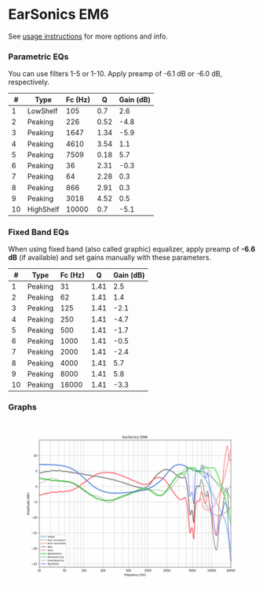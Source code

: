 # EarSonics EM6
See [usage instructions](https://github.com/jaakkopasanen/AutoEq#usage) for more options and info.

### Parametric EQs
You can use filters 1-5 or 1-10. Apply preamp of -6.1 dB or -6.0 dB, respectively.

|   # | Type      |   Fc (Hz) |    Q |   Gain (dB) |
|-----|-----------|-----------|------|-------------|
|   1 | LowShelf  |       105 | 0.7  |         2.6 |
|   2 | Peaking   |       226 | 0.52 |        -4.8 |
|   3 | Peaking   |      1647 | 1.34 |        -5.9 |
|   4 | Peaking   |      4610 | 3.54 |         1.1 |
|   5 | Peaking   |      7509 | 0.18 |         5.7 |
|   6 | Peaking   |        36 | 2.31 |        -0.3 |
|   7 | Peaking   |        64 | 2.28 |         0.3 |
|   8 | Peaking   |       866 | 2.91 |         0.3 |
|   9 | Peaking   |      3018 | 4.52 |         0.5 |
|  10 | HighShelf |     10000 | 0.7  |        -5.1 |

### Fixed Band EQs
When using fixed band (also called graphic) equalizer, apply preamp of **-6.6 dB** (if available) and set gains manually with these parameters.

|   # | Type    |   Fc (Hz) |    Q |   Gain (dB) |
|-----|---------|-----------|------|-------------|
|   1 | Peaking |        31 | 1.41 |         2.5 |
|   2 | Peaking |        62 | 1.41 |         1.4 |
|   3 | Peaking |       125 | 1.41 |        -2.1 |
|   4 | Peaking |       250 | 1.41 |        -4.7 |
|   5 | Peaking |       500 | 1.41 |        -1.7 |
|   6 | Peaking |      1000 | 1.41 |        -0.5 |
|   7 | Peaking |      2000 | 1.41 |        -2.4 |
|   8 | Peaking |      4000 | 1.41 |         5.7 |
|   9 | Peaking |      8000 | 1.41 |         5.8 |
|  10 | Peaking |     16000 | 1.41 |        -3.3 |

### Graphs
![](./EarSonics%20EM6.png)
